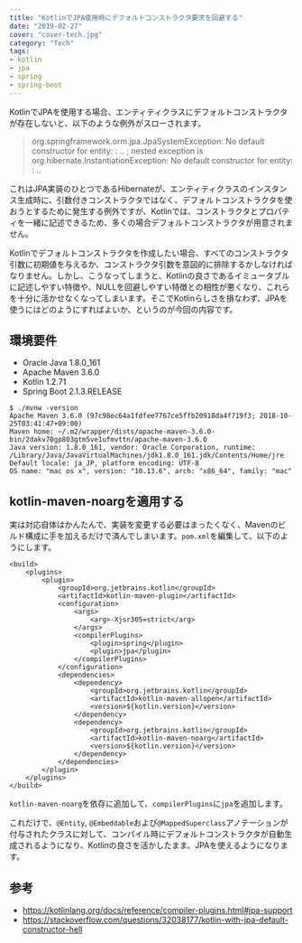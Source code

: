 ```yaml
---
title: "KotlinでJPA使用時にデフォルトコンストラクタ要求を回避する"
date: "2019-02-27"
cover: "cover-tech.jpg"
category: "Tech"
tags:
- kotlin
- jpa
- spring
- spring-boot
---
```


KotlinでJPAを使用する場合、エンティティクラスにデフォルトコンストラクタが存在しないと、以下のような例外がスローされます。

> org.springframework.orm.jpa.JpaSystemException: No default constructor for entity:  : .. ; nested exception is org.hibernate.InstantiationException: No default constructor for entity:  : ..

これはJPA実装のひとつであるHibernateが、エンティティクラスのインスタンス生成時に、引数付きコンストラクタではなく、デフォルトコンストラクタを使おうとするために発生する例外ですが、Kotlinでは、コンストラクタとプロパティを一緒に記述できるため、多くの場合デフォルトコンストラクタが用意されません。

Kotlinでデフォルトコンストラクタを作成したい場合、すべてのコンストラクタ引数に初期値を与えるか、コンストラクタ引数を意図的に排除するかしなければなりません。しかし、こうなってしまうと、Kotlinの良さであるイミュータブルに記述しやすい特徴や、NULLを回避しやすい特徴との相性が悪くなり、これらを十分に活かせなくなってしまいます。そこでKotlinらしさを損なわず、JPAを使うにはどのようにすればよいか、というのが今回の内容です。


## 環境要件
- Oracle Java 1.8.0_161
- Apache Maven 3.6.0
- Kotlin 1.2.71
- Spring Boot 2.1.3.RELEASE

```
$ ./mvnw -version
Apache Maven 3.6.0 (97c98ec64a1fdfee7767ce5ffb20918da4f719f3; 2018-10-25T03:41:47+09:00)
Maven home: ~/.m2/wrapper/dists/apache-maven-3.6.0-bin/2dakv70gp803gtm5ve1ufmvttn/apache-maven-3.6.0
Java version: 1.8.0_161, vendor: Oracle Corporation, runtime: /Library/Java/JavaVirtualMachines/jdk1.8.0_161.jdk/Contents/Home/jre
Default locale: ja_JP, platform encoding: UTF-8
OS name: "mac os x", version: "10.13.6", arch: "x86_64", family: "mac"
```


## kotlin-maven-noargを適用する
実は対応自体はかんたんで、実装を変更する必要はまったくなく、Mavenのビルド構成に手を加えるだけで済んでしまいます。`pom.xml`を編集して、以下のようにします。

```xml{numberLines:true}{12,21-25}
<build>
    <plugins>
        <plugin>
            <groupId>org.jetbrains.kotlin</groupId>
            <artifactId>kotlin-maven-plugin</artifactId>
            <configuration>
                <args>
                    <arg>-Xjsr305=strict</arg>
                </args>
                <compilerPlugins>
                    <plugin>spring</plugin>
                    <plugin>jpa</plugin>
                </compilerPlugins>
            </configuration>
            <dependencies>
                <dependency>
                    <groupId>org.jetbrains.kotlin</groupId>
                    <artifactId>kotlin-maven-allopen</artifactId>
                    <version>${kotlin.version}</version>
                </dependency>
                <dependency>
                    <groupId>org.jetbrains.kotlin</groupId>
                    <artifactId>kotlin-maven-noarg</artifactId>
                    <version>${kotlin.version}</version>
                </dependency>
            </dependencies>
        </plugin>
    </plugins>
</build>
```

`kotlin-maven-noarg`を依存に追加して、`compilerPlugins`に`jpa`を追加します。

これだけで、`@Entity`, `@Embeddable`および`@MappedSuperclass`アノテーションが付与されたクラスに対して、コンパイル時にデフォルトコンストラクタが自動生成されるようになり、Kotlinの良さを活かしたまま、JPAを使えるようになります。


## 参考
- https://kotlinlang.org/docs/reference/compiler-plugins.html#jpa-support
- https://stackoverflow.com/questions/32038177/kotlin-with-jpa-default-constructor-hell